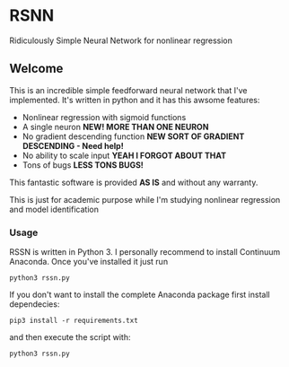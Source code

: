 # RSNN
Ridiculously Simple Neural Network for nonlinear regression

## Welcome
This is an incredible simple feedforward neural network that I've implemented.
It's written in python and it has this awsome features:
- Nonlinear regression with sigmoid functions
- A single neuron **NEW! MORE THAN ONE NEURON**
- No gradient descending function **NEW SORT OF GRADIENT DESCENDING - Need help!**
- No ability to scale input **YEAH I FORGOT ABOUT THAT**
- Tons of bugs **LESS TONS BUGS!**

This fantastic software is provided **AS IS** and without any warranty.

This is just for academic purpose while I'm studying nonlinear regression and model identification

### Usage
RSSN is written in Python 3.
I personally recommend to install Continuum Anaconda.
Once you've installed it just run
```
python3 rssn.py
```

If you don't want to install the complete Anaconda package first install dependecies:
```
pip3 install -r requirements.txt
```
and then execute the script with:
```
python3 rssn.py
```
